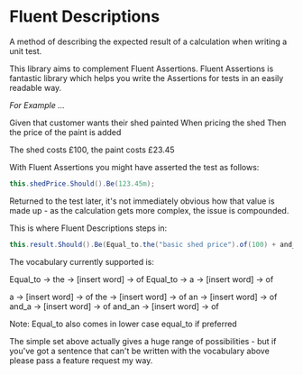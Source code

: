 # Fluent Descriptions
A method of describing the expected result of a calculation when writing a unit test.

This library aims to complement Fluent Assertions.  Fluent Assertions is fantastic library which helps you write the Assertions for tests in an easily readable way.

*For Example ...*

Given that customer wants their shed painted
When pricing the shed
Then the price of the paint is added

The shed costs £100, the paint costs £23.45

With Fluent Assertions you might have asserted the test as follows:

```c#
this.shedPrice.Should().Be(123.45m);
```
Returned to the test later, it's not immediately obvious how that value is made up - as the calculation gets more complex, the issue is compounded.

This is where Fluent Descriptions steps in:

```c#
this.result.Should().Be(Equal_to.the("basic shed price").of(100) + and_an._("extra cost for the paint").of(23.45m));
```

The vocabulary currently supported is:

Equal_to -> the -> [insert word] -> of
Equal_to -> a -> [insert word] -> of

a -> [insert word] -> of
the -> [insert word] -> of
an -> [insert word] -> of
and_a -> [insert word] -> of
and_an -> [insert word] -> of

Note: Equal_to also comes in lower case equal_to if preferred

The simple set above actually gives a huge range of possibilities - but if you've got a sentence that can't be written with the vocabulary above please pass a feature request my way.
